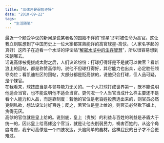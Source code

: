 ```yaml
---
title: "高俅若是弱智还好"
date: "2010-09-22"
tags: 
  - "生活随笔"
---
```


最近一个颇受争议的新闻是说某著名的国籍不详的“球星”即将被任命为高官。这让我立刻联想到了中国历史上一位大家都耳熟能详的高官球星-高俅。（人家名字起的真好）这阵子在追看一个水浒的评论贴“[解密水浒中的生存智慧](http://www.tianya.cn/publicforum/content/free/1/1659672.shtml)”，所以很容易想到宋朝哪去。  
话说高俅被提拔成太尉之后，人们议论纷纷：打球打得好是不是就可以做官？看新浪上的回帖，都是称赞高俅的，说他不但球打得好，其它能力也出众，必定胜任领导岗位；看凯迪社区的回帖，大部分都是贬高俅的，说他只会打球，但人品可疑，是个裸官。  
在我看来，球技应当是与领导能力无关的。一个人打球打成世界第一，既不能说明他适合当官，也不能说明他不适合当官。更何况一个人当官当成什么样主要还不是看个人能力和人品，而是靠制度：若他的官位是老百姓投票选出来的，则官员必然克制私欲，想法设法讨好百姓；反之，若官位是皇上给的，则官员必然欺下媚上，贪得无厌。  
高俅的官位就是皇上给的。说到底，皇上（贵族）的利益与百姓的利益是矛盾大于统一的，因此皇上给高俅这个官当，就是让他去削弱民力，祸害百姓的。从这个角度考虑，我宁可高俅是一个四肢发达，头脑简单的蠢材，这样屁民的日子才不会更难过。
